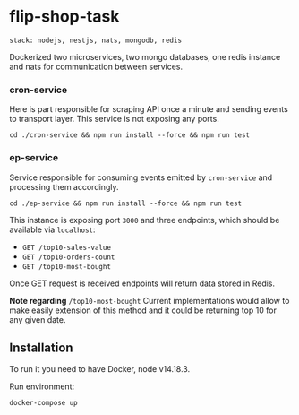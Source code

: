 # flip-shop-task

```
stack: nodejs, nestjs, nats, mongodb, redis
``` 

Dockerized two microservices, two mongo databases, 
one redis instance and nats for communication between services.

### cron-service
Here is part responsible for scraping API once a minute and sending 
events to transport layer. This service is not exposing any ports. 


```shell
cd ./cron-service && npm run install --force && npm run test
```

### ep-service
Service responsible for consuming events emitted by `cron-service` 
and processing them accordingly. 

```shell
cd ./ep-service && npm run install --force && npm run test
```

This instance is exposing port `3000` and three endpoints, which should be available via `localhost`: 

* `GET /top10-sales-value`
* `GET /top10-orders-count`
* `GET /top10-most-bought`

Once GET request is received endpoints will return data stored in 
Redis.

**Note regarding** `/top10-most-bought`
Current implementations would allow to make easily extension of this method 
and it could be returning top 10 for any given date.

## Installation

To run it you need to have Docker, node v14.18.3. 

Run environment: 

```shell
docker-compose up
```
